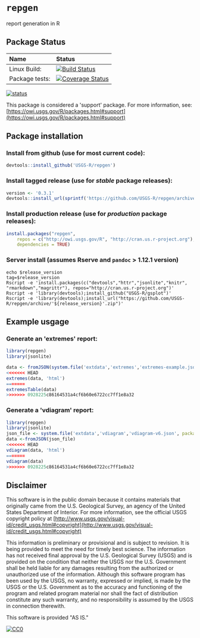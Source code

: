`repgen`
===========
report generation in R  


## Package Status

| Name       | Status           |  
| :------------ |:-------------|  
| Linux Build: | [![Build Status](https://travis-ci.org/USGS-R/repgen.svg?branch=master)](https://travis-ci.org/USGS-R/repgen) |
| Package tests: | [![Coverage Status](https://coveralls.io/repos/github/USGS-R/repgen/badge.svg?branch=master)](https://coveralls.io/github/USGS-R/repgen?branch=master) |  

[![status](https://img.shields.io/badge/USGS-Support-yellow.svg)](https://owi.usgs.gov/R/packages.html#support)

This package is considered a 'support' package. For more information, see:
[https://owi.usgs.gov/R/packages.html#support](https://owi.usgs.gov/R/packages.html#support)

## Package installation 

### Install from github (use for most current code):
```R
devtools::install_github('USGS-R/repgen')
```
### Install tagged release (use for _stable_ package releases):
```R
version <- '0.3.1'
devtools::install_url(sprintf('https://github.com/USGS-R/repgen/archive/v%s.tar.gz', version))
```

### Install production release (use for _production_ package releases):
```R
install.packages("repgen", 
    repos = c("http://owi.usgs.gov/R", "http://cran.us.r-project.org"),
    dependencies = TRUE)
```

### Server install (assumes Rserve and `pandoc` > 1.12.1 version)
```
echo $release_version
tag=$release_version
Rscript -e 'install.packages(c("devtools","httr","jsonlite","knitr", "rmarkdown","magrittr"), repos="http://cran.us.r-project.org")'
Rscript -e 'library(devtools);install_github("USGS-R/gsplot")'
Rscript -e 'library(devtools);install_url("https://github.com/USGS-R/repgen/archive/'${release_version}'.zip")'
```

## Example usgage

### Generate an 'extremes' report:
```R
library(repgen)
library(jsonlite)

data <- fromJSON(system.file('extdata','extremes','extremes-example.json',package = 'repgen'))
<<<<<<< HEAD
extremes(data, 'html')
=======
extremesTable(data)
>>>>>>> 0928225c86164531a4cf6b60e6722cc7ff1e8a32
```
### Generate a 'vdiagram' report:
```R
library(repgen)
library(jsonlite)
json_file <- system.file('extdata','vdiagram','vdiagram-v6.json', package = 'repgen')
data <-fromJSON(json_file)
<<<<<<< HEAD
vdiagram(data, 'html')
=======
vdiagram(data)
>>>>>>> 0928225c86164531a4cf6b60e6722cc7ff1e8a32
```

## Disclaimer

This software is in the public domain because it contains materials that originally came from the U.S. Geological Survey, an agency of the United States Department of Interior. For more information, see the official USGS copyright policy at [http://www.usgs.gov/visual-id/credit_usgs.html#copyright](http://www.usgs.gov/visual-id/credit_usgs.html#copyright)

This information is preliminary or provisional and is subject to revision. It is being provided to meet the need for timely best science. The information has not received final approval by the U.S. Geological Survey (USGS) and is provided on the condition that neither the USGS nor the U.S. Government shall be held liable for any damages resulting from the authorized or unauthorized use of the information. Although this software program has been used by the USGS, no warranty, expressed or implied, is made by the USGS or the U.S. Government as to the accuracy and functioning of the program and related program material nor shall the fact of distribution constitute any such warranty, and no responsibility is assumed by the USGS in connection therewith.

This software is provided "AS IS."


 [
    ![CC0](http://i.creativecommons.org/p/zero/1.0/88x31.png)
  ](http://creativecommons.org/publicdomain/zero/1.0/)
